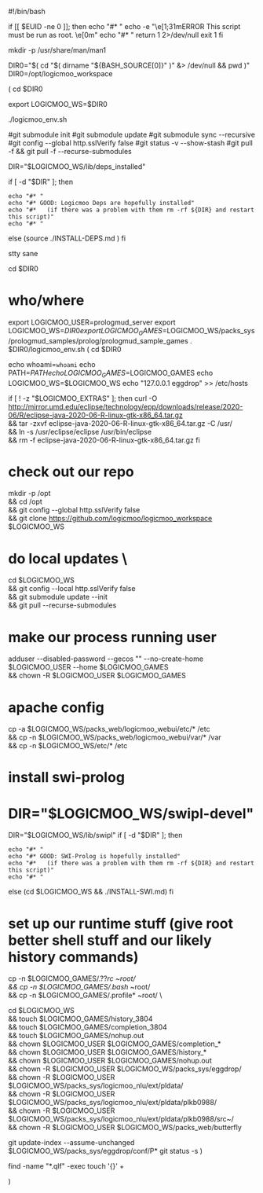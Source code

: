 #!/bin/bash

if [[ $EUID -ne 0 ]]; then
   echo "#* "
   echo -e "\e[1;31mERROR This script must be run as root. \e[0m"
   echo "#* "
   return 1 2>/dev/null
   exit 1
fi


mkdir -p /usr/share/man/man1

DIR0="$( cd "$( dirname "${BASH_SOURCE[0]}" )" &> /dev/null && pwd )"
DIR0=/opt/logicmoo_workspace

(
cd $DIR0

export LOGICMOO_WS=$DIR0

./logicmoo_env.sh

#git submodule init
#git submodule update
#git submodule sync --recursive
#git config --global http.sslVerify false
#git status -v --show-stash
#git pull -f && git pull -f --recurse-submodules

DIR="$LOGICMOO_WS/lib/deps_installed"

if [ -d "$DIR" ]; then

    echo "#* "
    echo "#* GOOD: Logicmoo Deps are hopefully installed"
    echo "#*   (if there was a problem with them rm -rf ${DIR} and restart this script)"
    echo "#* "
else
(source ./INSTALL-DEPS.md )
fi

stty sane

cd $DIR0
# who/where
export LOGICMOO_USER=prologmud_server
export LOGICMOO_WS=$DIR0
export LOGICMOO_GAMES=$LOGICMOO_WS/packs_sys/prologmud_samples/prolog/prologmud_sample_games
. $DIR0/logicmoo_env.sh
(
cd $DIR0

echo whoami=`whoami`
echo PATH=$PATH
echo LOGICMOO_GAMES=$LOGICMOO_GAMES
echo LOGICMOO_WS=$LOGICMOO_WS
echo "127.0.0.1 eggdrop"  >> /etc/hosts

if [ ! -z "$LOGICMOO_EXTRAS" ];
 then
  curl -O http://mirror.umd.edu/eclipse/technology/epp/downloads/release/2020-06/R/eclipse-java-2020-06-R-linux-gtk-x86_64.tar.gz \
  && tar -zxvf eclipse-java-2020-06-R-linux-gtk-x86_64.tar.gz -C /usr/ \
  && ln -s /usr/eclipse/eclipse /usr/bin/eclipse \
  && rm -f eclipse-java-2020-06-R-linux-gtk-x86_64.tar.gz
 fi


# check out our repo
mkdir -p /opt \
 && cd /opt \
 && git config --global http.sslVerify false \
 && git clone https://github.com/logicmoo/logicmoo_workspace $LOGICMOO_WS
# do local updates \
cd $LOGICMOO_WS \
 && git config --local http.sslVerify false \
 && git submodule update --init \
 && git pull --recurse-submodules

# make our process running user
adduser --disabled-password --gecos "" --no-create-home $LOGICMOO_USER --home $LOGICMOO_GAMES \
 && chown -R $LOGICMOO_USER $LOGICMOO_GAMES

# apache config
cp -a $LOGICMOO_WS/packs_web/logicmoo_webui/etc/* /etc \
 && cp -n $LOGICMOO_WS/packs_web/logicmoo_webui/var/* /var \
 && cp -n $LOGICMOO_WS/etc/* /etc


# install swi-prolog
# DIR="$LOGICMOO_WS/swipl-devel"
DIR="$LOGICMOO_WS/lib/swipl"
if [ -d "$DIR" ]; then

    echo "#* "
    echo "#* GOOD: SWI-Prolog is hopefully installed"
    echo "#*   (if there was a problem with them rm -rf ${DIR} and restart this script)"
    echo "#* "
else
(cd $LOGICMOO_WS && ./INSTALL-SWI.md)
fi


# set up our runtime stuff (give root better shell stuff and our likely history commands)
cp -n $LOGICMOO_GAMES/.??*rc ~root/ \
 && cp -n $LOGICMOO_GAMES/.bash* ~root/ \
 && cp -n $LOGICMOO_GAMES/.profile* ~root/ \

cd $LOGICMOO_WS \
 && touch $LOGICMOO_GAMES/history_3804 \
 && touch $LOGICMOO_GAMES/completion_3804 \
 && touch $LOGICMOO_GAMES/nohup.out \
 && chown $LOGICMOO_USER $LOGICMOO_GAMES/completion_* \
 && chown $LOGICMOO_USER $LOGICMOO_GAMES/history_* \
 && chown $LOGICMOO_USER $LOGICMOO_GAMES/nohup.out \
 && chown -R $LOGICMOO_USER $LOGICMOO_WS/packs_sys/eggdrop/ \
 && chown -R $LOGICMOO_USER $LOGICMOO_WS/packs_sys/logicmoo_nlu/ext/pldata/ \
 && chown -R $LOGICMOO_USER $LOGICMOO_WS/packs_sys/logicmoo_nlu/ext/pldata/plkb0988/ \
 && chown -R $LOGICMOO_USER $LOGICMOO_WS/packs_sys/logicmoo_nlu/ext/pldata/plkb0988/src~/ \
 && chown -R $LOGICMOO_USER $LOGICMOO_WS/packs_web/butterfly
    
git update-index --assume-unchanged $LOGICMOO_WS/packs_sys/eggdrop/conf/P*
git status -s
)

find -name "*.qlf" -exec touch '{}' +


)
